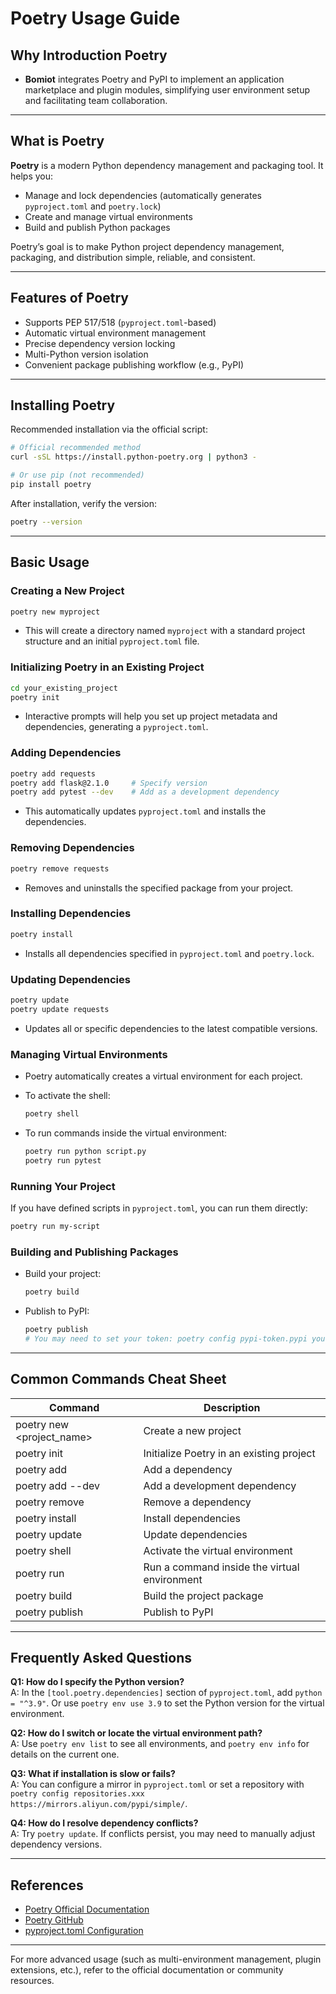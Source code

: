 # Poetry Usage Guide

## Why Introduction Poetry

- **Bomiot** integrates Poetry and PyPI to implement an application marketplace and plugin modules, simplifying user environment setup and facilitating team collaboration.

---

## What is Poetry

**Poetry** is a modern Python dependency management and packaging tool. It helps you:
- Manage and lock dependencies (automatically generates `pyproject.toml` and `poetry.lock`)
- Create and manage virtual environments
- Build and publish Python packages

Poetry’s goal is to make Python project dependency management, packaging, and distribution simple, reliable, and consistent.

---

## Features of Poetry

- Supports PEP 517/518 (`pyproject.toml`-based)
- Automatic virtual environment management
- Precise dependency version locking
- Multi-Python version isolation
- Convenient package publishing workflow (e.g., PyPI)

---

## Installing Poetry

Recommended installation via the official script:

```bash
# Official recommended method
curl -sSL https://install.python-poetry.org | python3 -

# Or use pip (not recommended)
pip install poetry
```

After installation, verify the version:

```bash
poetry --version
```

---

## Basic Usage

### Creating a New Project

```bash
poetry new myproject
```
- This will create a directory named `myproject` with a standard project structure and an initial `pyproject.toml` file.

### Initializing Poetry in an Existing Project

```bash
cd your_existing_project
poetry init
```
- Interactive prompts will help you set up project metadata and dependencies, generating a `pyproject.toml`.

### Adding Dependencies

```bash
poetry add requests
poetry add flask@2.1.0     # Specify version
poetry add pytest --dev    # Add as a development dependency
```
- This automatically updates `pyproject.toml` and installs the dependencies.

### Removing Dependencies

```bash
poetry remove requests
```
- Removes and uninstalls the specified package from your project.

### Installing Dependencies

```bash
poetry install
```
- Installs all dependencies specified in `pyproject.toml` and `poetry.lock`.

### Updating Dependencies

```bash
poetry update
poetry update requests
```
- Updates all or specific dependencies to the latest compatible versions.

### Managing Virtual Environments

- Poetry automatically creates a virtual environment for each project.
- To activate the shell:

  ```bash
  poetry shell
  ```

- To run commands inside the virtual environment:

  ```bash
  poetry run python script.py
  poetry run pytest
  ```

### Running Your Project

If you have defined scripts in `pyproject.toml`, you can run them directly:

```bash
poetry run my-script
```

### Building and Publishing Packages

- Build your project:

  ```bash
  poetry build
  ```

- Publish to PyPI:

  ```bash
  poetry publish
  # You may need to set your token: poetry config pypi-token.pypi your_token
  ```

---

## Common Commands Cheat Sheet

| Command                          | Description                               |
|-----------------------------------|-------------------------------------------|
| poetry new <project_name>         | Create a new project                      |
| poetry init                      | Initialize Poetry in an existing project  |
| poetry add <package>             | Add a dependency                          |
| poetry add <package> --dev       | Add a development dependency              |
| poetry remove <package>          | Remove a dependency                       |
| poetry install                   | Install dependencies                      |
| poetry update                    | Update dependencies                       |
| poetry shell                     | Activate the virtual environment          |
| poetry run <command>             | Run a command inside the virtual environment |
| poetry build                     | Build the project package                 |
| poetry publish                   | Publish to PyPI                           |

---

## Frequently Asked Questions

**Q1: How do I specify the Python version?**  
A: In the `[tool.poetry.dependencies]` section of `pyproject.toml`, add `python = "^3.9"`. Or use `poetry env use 3.9` to set the Python version for the virtual environment.

**Q2: How do I switch or locate the virtual environment path?**  
A: Use `poetry env list` to see all environments, and `poetry env info` for details on the current one.

**Q3: What if installation is slow or fails?**  
A: You can configure a mirror in `pyproject.toml` or set a repository with `poetry config repositories.xxx https://mirrors.aliyun.com/pypi/simple/`.

**Q4: How do I resolve dependency conflicts?**  
A: Try `poetry update`. If conflicts persist, you may need to manually adjust dependency versions.

---

## References

- [Poetry Official Documentation](https://python-poetry.org/docs/)
- [Poetry GitHub](https://github.com/python-poetry/poetry)
- [pyproject.toml Configuration](https://python-poetry.org/docs/pyproject/)

---

For more advanced usage (such as multi-environment management, plugin extensions, etc.), refer to the official documentation or community resources.